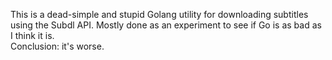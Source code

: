This is a dead-simple and stupid Golang utility for downloading subtitles using the Subdl API. Mostly done as an experiment to see if Go is as bad as I think it is.  
Conclusion: it's worse.
